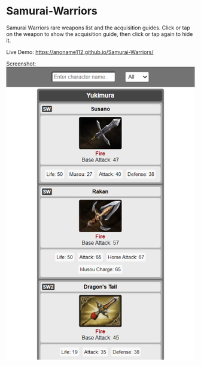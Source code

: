 # Samurai-Warriors
Samurai Warriors rare weapons list and the acquisition guides. Click or tap on the weapon to show the acquisition guide, then click or tap again to hide it.

Live Demo: https://anoname112.github.io/Samurai-Warriors/

Screenshot:
<br />
<a href="https://anoname112.github.io/Samurai-Warriors/">
   <img src="https://raw.githubusercontent.com/Anoname112/Samurai-Warriors/main/ss.png" title="Samurai Warriors">
</a>
